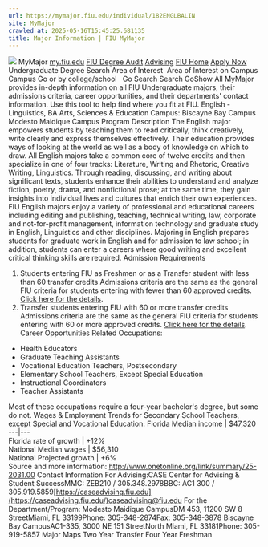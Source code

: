 ```yaml
---
url: https://mymajor.fiu.edu/individual/182ENGLBALIN
site: MyMajor
crawled_at: 2025-05-16T15:45:25.681135
title: Major Information | FIU MyMajor
---
```


![](https://mymajor.fiu.edu/assets/logo-T4VPR2BI.png)
MyMajor
[my.fiu.edu](https://my.fiu.edu/)
[FIU Degree Audit](https://dasa.fiu.edu/all-departments/advising/panther-success-hub/panther-degree-audit/)
[Advising](https://advising.fiu.edu)
[FIU Home](https://www.fiu.edu/)
[Apply Now](https://admissions.fiu.edu/)
Undergraduate Degree Search
Area of Interest
​
Area of Interest
on
Campus
​
Campus
Go
or by college/school
​
​
Go
Search
Search
GoShow All
MyMajor provides in-depth information on all FIU Undergraduate majors, their admissions criteria, career opportunities, and their departments' contact information. Use this tool to help find where you fit at FIU.
English - Linguistics,
BA
Arts, Sciences & Education
Campus:
Biscayne Bay Campus
Modesto Maidique Campus
Program Description
The English major empowers students by teaching them to read critically, think creatively, write clearly and express themselves effectively. Their education provides ways of looking at the world as well as a body of knowledge on which to draw. All English majors take a common core of twelve credits and then specialize in one of four tracks: Literature, Writing and Rhetoric, Creative Writing, Linguistics. Through reading, discussing, and writing about significant texts, students enhance their abilities to understand and analyze fiction, poetry, drama, and nonfictional prose; at the same time, they gain insights into individual lives and cultures that enrich their own experiences. FIU English majors enjoy a variety of professional and educational careers including editing and publishing, teaching, technical writing, law, corporate and not-for-profit management, information technology and graduate study in English, Linguistics and other disciplines. Majoring in English prepares students for graduate work in English and for admission to law school; in addition, students can enter a careers where good writing and excellent critical thinking skills are required.
Admission Requirements
1. Students entering FIU as Freshmen or as a Transfer student with less than 60 transfer credits
Admissions criteria are the same as the general FIU criteria for students entering with fewer than 60 approved credits. [Click here for the details](http://admissions.fiu.edu/apply/freshman/).
2. Transfer students entering FIU with 60 or more transfer credits
Admissions criteria are the same as the general FIU criteria for students entering with 60 or more approved credits. [Click here for the details](http://admissions.fiu.edu/apply/transfer/).
Career Opportunities
Related Occupations:
  * Health Educators
  * Graduate Teaching Assistants
  * Vocational Education Teachers, Postsecondary
  * Elementary School Teachers, Except Special Education
  * Instructional Coordinators
  * Teacher Assistants


Most of these occupations require a four-year bachelor's degree, but some do not.
Wages & Employment Trends for Secondary School Teachers, except Special and Vocational Education:
Florida Median income | $47,320  
---|---  
Florida rate of growth | +12%  
National Median wages | $56,310  
National Projected growth | +6%  
Source and more information: <http://www.onetonline.org/link/summary/25-2031.00>
Contact Information
For Advising:CASE Center for Advising & Student SuccessMMC: ZEB210 / 305.348.2978BBC: AC1 300 / 305.919.5859[https://caseadvising.fiu.edu](https://caseadvising.fiu.edu/)caseadvising@fiu.edu
For the Department/Program:
Modesto Maidique CampusDM 453, 11200 SW 8 StreetMiami, FL 33199Phone: 305-348-2874Fax: 305-348-3878
Biscayne Bay CampusAC1-335, 3000 NE 151 StreetNorth Miami, FL 33181Phone: 305-919-5857
Major Maps
Two Year Transfer
Four Year Freshman
